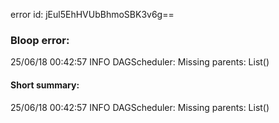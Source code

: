 error id: jEul5EhHVUbBhmoSBK3v6g==
### Bloop error:

25/06/18 00:42:57 INFO DAGScheduler: Missing parents: List()
#### Short summary: 

25/06/18 00:42:57 INFO DAGScheduler: Missing parents: List()
